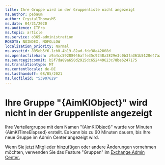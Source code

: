 ```yaml
---
title: Ihre Gruppe wird in der Gruppenliste nicht angezeigt
ms.author: pebaum
author: CrystalThomasMS
ms.date: 04/21/2020
ms.audience: ITPro
ms.topic: article
ms.service: o365-administration
ROBOTS: NOINDEX, NOFOLLOW
localization_priority: Normal
ms.assetid: 805eb5f6-1cb0-4b19-82ad-fde38a42808d
ms.openlocfilehash: a9a4cc59288046affe35c9248a3829e3c0b3fa361b5120e47aaeaa34eec7a983
ms.sourcegitcommit: b5f7da89a650d2915dc652449623c78be6247175
ms.translationtype: MT
ms.contentlocale: de-DE
ms.lasthandoff: 08/05/2021
ms.locfileid: "53907629"
---
```

# <a name="your-group-aimkiobject-not-showing-in-groups-list"></a>Ihre Gruppe "{AimKIObject}" wird nicht in der Gruppenliste angezeigt

Ihre Verteilergruppe mit dem Namen "{AimKIObject}" wurde vor Minuten {AimKITimeElapsed} erstellt. Es kann bis zu 60 Minuten dauern, bis Ihre neue Gruppe im Admin Center angezeigt wird.
  
Wenn Sie jetzt Mitglieder hinzufügen oder andere Änderungen vornehmen möchten, verwenden Sie das Feature "Gruppen" im [Exchange Admin Center.](https://outlook.office365.com/ecp/?rfr=Admin_o365&amp;exsvurl=1&amp;mkt=en-US.aspx)
  

